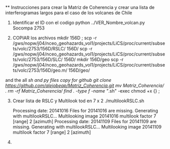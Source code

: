 ** Instrucciones para crear la Matriz de Coherencia y crear una lista de interferogramas largos para el caso de los volcanes de Chile

1. Identificar el ID con el codigo 
python ../VER_Nombre_volcan.py Socompa
2753

2. COPIAR los archivos
mkdir 156D ; scp -r /gws/nopw/j04/nceo_geohazards_vol1/projects/LiCS/proc/current/subsets/volc/2753/156D/RSLC/ 156D/
scp -r /gws/nopw/j04/nceo_geohazards_vol1/projects/LiCS/proc/current/subsets/volc/2753/156D/SLC/ 156D/
mkdir 156D/geo
scp -r /gws/nopw/j04/nceo_geohazards_vol1/projects/LiCS/proc/current/subsets/volc/2753/156D/geo.m/ 156D/geo/

and the all *sh and *py files copy for github
 git clone https://github.com/alejobeap/Matriz_Coherencia.git
 mv Matriz_Coherencia/* .
 rm -rf Matriz_Coherencia/
find . -type f -name "*.sh" -exec chmod +x {} \;

3. Crear lista de RSLC y Multilook tod en 7 x 2
   ./multilookRSLC.sh

   Processing date: 20141016
Files for 20141016 are missing. Generating with multilookRSLC...
    Multilooking image 20141016 multilook factor 7 [range] 2 [azimuth] 
Processing date: 20141109
Files for 20141109 are missing. Generating with multilookRSLC...
    Multilooking image 20141109 multilook factor 7 [range] 2 [azimuth]
   
4. 
